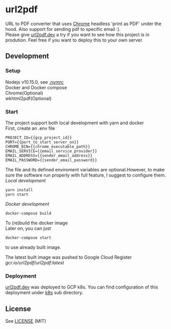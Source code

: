 # url2pdf

URL to PDF converter that uses [Chrome](https://www.google.com/chrome/) headless 'print as PDF' under the hood.
 Also support for sending pdf to specific email :).  
Please give [url2pdf.dev](https://url2pdf.dev) a try if you want to see how this project is in prodution. Feel free if you
want to deploy this to your own server.  

## Development

### Setup

Nodejs v10.15.0, see [.nvmrc](.nvmrc)  
Docker and Docker compose  
Chrome(Optional)  
wkhtml2pdf(Optional)  

### Start
The project support both local development with yarn and docker  
First, create an .env file
```
PROJECT_ID={{gcp_project_id}}
PORT={{port_to_start_server_on}}
CHROME_BIN={{chrome_executable_path}}
EMAIL_SERVICE={{email_service_provider}}
EMAIL_ADDRESS={{sender_email_address}}
EMAIL_PASSWORD={{sender_email_password}}
```
The file and its defined enviroment variables are optional.However, to make sure the software run properly 
with full feature, I suggest to configure them.  
*Local development*  
```
yarn install
yarn start
```
  
*Docker development*  
```
docker-compose build
```
To (re)build the docker image  
Later on, you can just  
```
docker-compose start
```
to use already built image.  
  
The latest built image was pushed to Google Cloud Register _gcr.io/url2pdf/url2pdf:latest_  

### Deployment
[url2pdf.dev](https://url2pdf.dev) was deployed to GCP k8s. You can find configuration of this deployment under [k8s](k8s)
sub directory.  

## License

See [LICENSE](LICENSE.md) (MIT)
